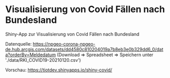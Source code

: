# Visualisierung von Covid Fällen nach Bundesland

Shiny-App zur Visualisierung von Covid Fällen nach Bundesland

Datenquelle: https://npgeo-corona-npgeo-de.hub.arcgis.com/datasets/dd4580c810204019a7b8eb3e0b329dd6_0/data?orderBy=Meldedatum (Download => Spreadsheet => Speichern unter './data/RKI_COVID19-20210120.csv')

Vorschau: https://tiotdev.shinyapps.io/shiny-covid/
